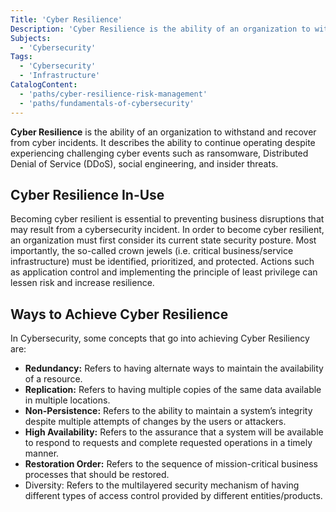```yaml
---
Title: 'Cyber Resilience'
Description: 'Cyber Resilience is the ability of an organization to withstand and recover from cyber incidents.'
Subjects:
  - 'Cybersecurity'
Tags:
  - 'Cybersecurity'
  - 'Infrastructure'
CatalogContent:
  - 'paths/cyber-resilience-risk-management'
  - 'paths/fundamentals-of-cybersecurity'
---
```


**Cyber Resilience** is the ability of an organization to withstand and recover from cyber incidents. It describes the ability to continue operating despite experiencing challenging cyber events such as ransomware, Distributed Denial of Service (DDoS), social engineering, and insider threats.

## Cyber Resilience In-Use

Becoming cyber resilient is essential to preventing business disruptions that may result from a cybersecurity incident. In order to become cyber resilient, an organization must first consider its current state security posture. Most importantly, the so-called crown jewels (i.e. critical business/service infrastructure) must be identified, prioritized, and protected. Actions such as application control and implementing the principle of least privilege can lessen risk and increase resilience.

## Ways to Achieve Cyber Resilience

In Cybersecurity, some concepts that go into achieving Cyber Resiliency are:
- **Redundancy:** Refers to having alternate ways to maintain the availability of a resource.
- **Replication:** Refers to having multiple copies of the same data available in multiple locations.
- **Non-Persistence:** Refers to the ability to maintain a system’s integrity despite multiple attempts of changes by the users or attackers. 
- **High Availability:** Refers to the assurance that a system will be available to respond to requests and complete requested operations in a timely manner.
- **Restoration Order:** Refers to the sequence of mission-critical business processes that should be restored. 
- Diversity: Refers to the multilayered security mechanism of having different types of access control provided by different entities/products.





